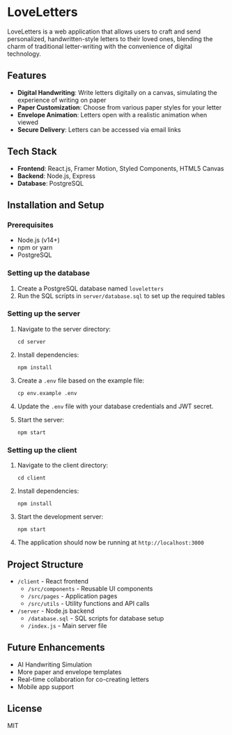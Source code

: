 # LoveLetters

LoveLetters is a web application that allows users to craft and send personalized, handwritten-style letters to their loved ones, blending the charm of traditional letter-writing with the convenience of digital technology.

## Features

- **Digital Handwriting**: Write letters digitally on a canvas, simulating the experience of writing on paper
- **Paper Customization**: Choose from various paper styles for your letter
- **Envelope Animation**: Letters open with a realistic animation when viewed
- **Secure Delivery**: Letters can be accessed via email links

## Tech Stack

- **Frontend**: React.js, Framer Motion, Styled Components, HTML5 Canvas
- **Backend**: Node.js, Express
- **Database**: PostgreSQL

## Installation and Setup

### Prerequisites

- Node.js (v14+)
- npm or yarn
- PostgreSQL

### Setting up the database

1. Create a PostgreSQL database named `loveletters`
2. Run the SQL scripts in `server/database.sql` to set up the required tables

### Setting up the server

1. Navigate to the server directory:

   ```
   cd server
   ```

2. Install dependencies:

   ```
   npm install
   ```

3. Create a `.env` file based on the example file:

   ```
   cp env.example .env
   ```

4. Update the `.env` file with your database credentials and JWT secret.

5. Start the server:
   ```
   npm start
   ```

### Setting up the client

1. Navigate to the client directory:

   ```
   cd client
   ```

2. Install dependencies:

   ```
   npm install
   ```

3. Start the development server:

   ```
   npm start
   ```

4. The application should now be running at `http://localhost:3000`

## Project Structure

- `/client` - React frontend
  - `/src/components` - Reusable UI components
  - `/src/pages` - Application pages
  - `/src/utils` - Utility functions and API calls
- `/server` - Node.js backend
  - `/database.sql` - SQL scripts for database setup
  - `/index.js` - Main server file

## Future Enhancements

- AI Handwriting Simulation
- More paper and envelope templates
- Real-time collaboration for co-creating letters
- Mobile app support

## License

MIT
